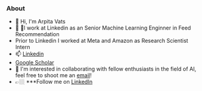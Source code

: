 ### About

- 👋 Hi, I'm Arpita Vats
- 💼 🎵I work at Linkedin as an Senior Machine Learning Enginner in Feed Recommendation
- Prior to Linkedin I worked at Meta and Amazon as Research Scientist Intern
- 📫  [Linkedin](https://www.linkedin.com/in/arpita-v-0a14a422/)
- [Google Scholar](https://scholar.google.com/citations?user=6s2eRbIAAAAJ&hl=en)
- 👯 I'm interested in collaborating with fellow enthusiasts in the field of AI, feel free to shoot me an [email](arpita.vats09@gmail.com)! 
- 👉🏼 ***Follow me on [LinkedIn](https://www.linkedin.com/in/arpita-v-0a14a422/) 

